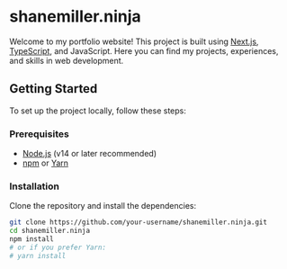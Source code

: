 # shanemiller.ninja

Welcome to my portfolio website! This project is built using [Next.js](https://nextjs.org/), [TypeScript](https://www.typescriptlang.org/), and JavaScript. Here you can find my projects, experiences, and skills in web development.

## Getting Started

To set up the project locally, follow these steps:

### Prerequisites

- [Node.js](https://nodejs.org/) (v14 or later recommended)
- [npm](https://www.npmjs.com/) or [Yarn](https://yarnpkg.com/)

### Installation

Clone the repository and install the dependencies:

```bash
git clone https://github.com/your-username/shanemiller.ninja.git
cd shanemiller.ninja
npm install
# or if you prefer Yarn:
# yarn install



